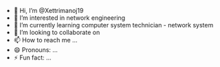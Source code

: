 - 👋 Hi, I’m @Xettrimanoj19
- 👀 I’m interested in network engineering
- 🌱 I’m currently learning computer system technician - network system
- 💞️ I’m looking to collaborate on 
- 📫 How to reach me ...
- 😄 Pronouns: ...
- ⚡ Fun fact: ...

<!---
Xettrimanoj19/Xettrimanoj19 is a ✨ special ✨ repository because its `README.md` (this file) appears on your GitHub profile.
You can click the Preview link to take a look at your changes.
--->
